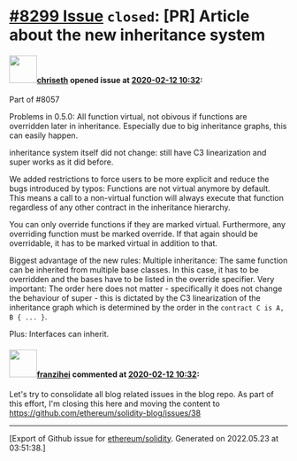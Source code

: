 # [\#8299 Issue](https://github.com/ethereum/solidity/issues/8299) `closed`: [PR] Article about the new inheritance system

#### <img src="https://avatars.githubusercontent.com/u/9073706?v=4" width="50">[chriseth](https://github.com/chriseth) opened issue at [2020-02-12 10:32](https://github.com/ethereum/solidity/issues/8299):

Part of #8057 

Problems in 0.5.0: All function virtual, not obivous if functions are overridden later in inheritance. Especially due to big inheritance graphs, this can easily happen.


inheritance system itself did not change: still have C3 linearization and super works as it did before.

We added restrictions to force users to be more explicit and reduce the bugs introduced by typos: Functions are not virtual anymore by default. This means a call to a non-virtual function will always execute that function regardless of any other contract in the inheritance hierarchy.

You can only override functions if they are marked virtual. Furthermore, any overriding function must be marked override. If that again should be overridable, it has to be marked virtual in addition to that.

Biggest advantage of the new rules: Multiple inheritance: The same function can be inherited from multiple base classes. In this case, it has to be overridden and the bases have to be listed in the override specifier. Very important: The order here does not matter - specifically it does not change the behaviour of super - this is dictated by the C3 linearization of the inheritance graph which is determined by the order in the `contract C is A, B { ... }`.

Plus: Interfaces can inherit.

#### <img src="https://avatars.githubusercontent.com/u/41991517?u=d38fd5e811dbe132e39a53055c0f42da30820216&v=4" width="50">[franzihei](https://github.com/franzihei) commented at [2020-02-12 10:32](https://github.com/ethereum/solidity/issues/8299#issuecomment-624645920):

Let's try to consolidate all blog related issues in the blog repo. As part of this effort, I'm closing this here and moving the content to https://github.com/ethereum/solidity-blog/issues/38


-------------------------------------------------------------------------------



[Export of Github issue for [ethereum/solidity](https://github.com/ethereum/solidity). Generated on 2022.05.23 at 03:51:38.]
